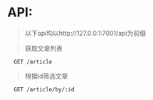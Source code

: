 # API:
> 以下api均以http://127.0.0.1:7001/api为前缀

> 获取文章列表
```
  GET /article
```
> 根据id筛选文章
```
  GET /article/by/:id 
```